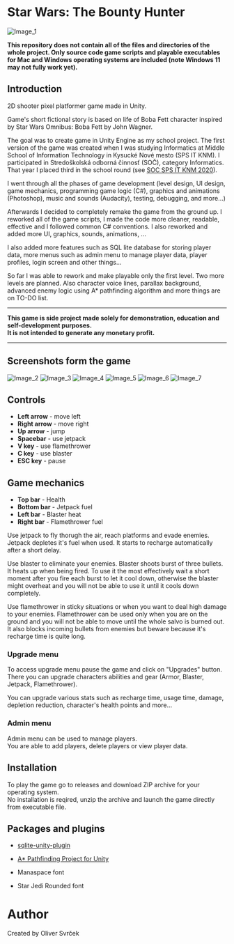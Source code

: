 
# Star Wars: The Bounty Hunter

![Image_1](https://user-images.githubusercontent.com/75705745/193413709-b942dc3d-a322-4132-9ac9-cd86b84efc06.png)

**This repository does not contain all of the files and directories 
of the whole project.
Only source code game scripts and playable executables for Mac and Windows
operating systems are included (note Windows 11 may not fully work yet).**

## Introduction

2D shooter pixel platformer game made in Unity.

Game's short fictional story is based on life of Boba Fett character inspired by Star Wars Omnibus: Boba Fett by John Wagner.

The goal was to create game in Unity Engine as my school project.
The first version of the game was created when I was studying Informatics at Middle School of Information Technology in Kysucké Nové mesto (SPS IT KNM).
I participated in Stredoškolská odborná činnosť (SOČ), category Informatics.
That year I placed third in the school round (see [SOC SPS IT KNM 2020](http://www.spsknm.sk/ssknm/sk/node/923)).

I went through all the phases of game development 
(level design, UI design, game mechanics, programming game logic (C#), 
graphics and animations (Photoshop), music and sounds (Audacity), 
testing, debugging, and more...)

Afterwards I decided to completely remake the game from the ground up.
I reworked all of the game scripts, I made the code more cleaner, readable, effective 
and I followed common C# conventions. I also reworked and added more 
UI, graphics, sounds, animations, ...

I also added more features such as SQL lite database for storing player data, 
more menus such as admin menu to manage player data, player profiles, login screen 
and other things...

So far I was able to rework and make playable only the first level.
Two more levels are planned. Also character voice lines, parallax background, 
advanced enemy logic using A* pathfinding algorithm and more things are on TO-DO list.

---

**This game is side project made solely for demonstration, education and self-development purposes. \
It is not intended to generate any monetary profit.**

---

## Screenshots form the game

![Image_2](https://user-images.githubusercontent.com/75705745/193413736-44fa3d22-1679-4a43-9e63-541c971355b4.png)
![Image_3](https://user-images.githubusercontent.com/75705745/193413740-20a982e6-4cb1-41e0-a505-0b08da82a17a.png)
![Image_4](https://user-images.githubusercontent.com/75705745/193413742-39d52910-f7aa-4ecf-841d-fa6ab9a93e4a.png)
![Image_5](https://user-images.githubusercontent.com/75705745/193413744-c5ee760b-a14b-4877-a9cf-27b17dff2294.png)
![Image_6](https://user-images.githubusercontent.com/75705745/193413746-815cc22e-b00f-4f05-9973-5e468b595511.png)
![Image_7](https://user-images.githubusercontent.com/75705745/193413748-4981991a-3208-4cf4-a700-53310f53cdcf.png)

## Controls

- **Left arrow** - move left
- **Right arrow** - move right
- **Up arrow** - jump
- **Spacebar** - use jetpack
- **V key** - use flamethrower
- **C key** - use blaster
- **ESC key** - pause

## Game mechanics

- **Top bar** - Health
- **Bottom bar** - Jetpack fuel
- **Left bar** - Blaster heat
- **Right bar** - Flamethrower fuel

Use jetpack to fly thorugh the air, reach platforms and evade enemies.
Jetpack depletes it's fuel when used. It starts to recharge automatically after a short delay.

Use blaster to eliminate your enemies.
Blaster shoots burst of three bullets. It heats up when being fired. 
To use it the most effectively wait a short moment after you fire each burst to let it cool down, 
otherwise the blaster might overheat and you will not be able to use it until it cools down completely.

Use flamethrower in sticky situations or when you want to deal high damage to your enemies.
Flamethrower can be used only when you are on the ground and you will not be able to move until the whole salvo is burned out.
It also blocks incoming bullets from enemies but beware because it's recharge time is quite long.

### Upgrade menu

To access upgrade menu pause the game and click on "Upgrades" button.\
There you can upgrade characters abilities and gear (Armor, Blaster, Jetpack, Flamethrower).

You can upgrade various stats such as recharge time, usage time, damage, depletion reduction, character's health points and more... 

### Admin menu

Admin menu can be used to manage players.\
You are able to add players, delete players or view player data.

## Installation

To play the game go to releases and download ZIP archive for your operating system.\
No installation is reqired, unzip the archive and launch the game directly from executable file.

## Packages and plugins

- [sqlite-unity-plugin](https://github.com/rizasif/sqlite-unity-plugin)
- [A* Pathfinding Project for Unity](https://arongranberg.com/astar/)

- Manaspace font
- Star Jedi Rounded font

# Author
Created by  Oliver Svrček
